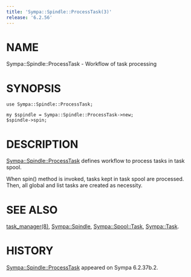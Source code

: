 ```yaml
---
title: 'Sympa::Spindle::ProcessTask(3)'
release: '6.2.56'
---
```


# NAME

Sympa::Spindle::ProcessTask - Workflow of task processing

# SYNOPSIS

    use Sympa::Spindle::ProcessTask;
    
    my $spindle = Sympa::Spindle::ProcessTask->new;
    $spindle->spin;

# DESCRIPTION

[Sympa::Spindle::ProcessTask](./Sympa-Spindle-ProcessTask.3.md) defines workflow to process tasks in
task spool.

When spin() method is invoked, tasks kept in task spool are processed.
Then, all global and list tasks are created as necessity.

# SEE ALSO

[task\_manager(8)](./task_manager.8.md), [Sympa::Spindle](./Sympa-Spindle.3.md), [Sympa::Spool::Task](./Sympa-Spool-Task.3.md), [Sympa::Task](./Sympa-Task.3.md).

# HISTORY

[Sympa::Spindle::ProcessTask](./Sympa-Spindle-ProcessTask.3.md) appeared on Sympa 6.2.37b.2.
